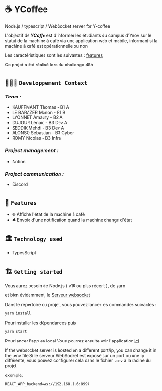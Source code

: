 # ☕ YCoffee

Node.js / typescript / WebSocket server for Y-coffee

L'objectif de **_YCoffe_** est d'informer les étudiants du campus d'Ynov sur le statut de la machine à café via une application web et mobile, informant si la machine à café est opérationnelle ou non.

Les caractéristiques sont les suivantes : [features](#-features)

Ce projet a été réalisé lors du challenge 48h

#

## 🧑🏽‍💻 `Developpement Context`

### _Team :_

- KAUFFMANT Thomas - B1 A
- LE BARAZER Manon - B1 B
- LYONNET Amaury - B2 A
- DUJOUR Lénaïc - B3 Dev A
- SEDDIK Mehdi - B3 Dev A
- ALONSO Sebastian - B3 Cyber
- ROMY Nicolas - B3 Infra

### _Project management :_

- Notion

### _Project communication :_

- Discord

#

## 🧱 `Features`

- 🌐 Affiche l'état de la machine à café
- ⏏️ Envoie d'une notification quand la machine change d'état

#

## 🏛️ `Technology used`

- TypesScript

#

## 🏗️ `Getting started`

Vous aurez besoin de Node.js ( v16 ou plus récent ), de yarn

et bien évidemment, le [Serveur websocket](https://github.com/Challenge-48h-Ynov-coffeeUP/node-server)

Dans le répertoire du projet, vous pouvez lancer les commandes suivantes :

```md
yarn install
``` 
Pour installer les dépendances
puis
```md
yarn start
``` 
Pour lancer l'app en local
Vous pourrez ensuite voir l'application [ici](http://localhost:3000)

If the websocket server is hosted on a different port/ip, you can change it in the .env file
Si le serveur WebSocket est exposé sur un port ou une ip différente, vous pouvez configurer cela dans le fichier `.env` a la racine du projet 

exemple:
```md
REACT_APP_backend=ws://192.168.1.6:8999
```
